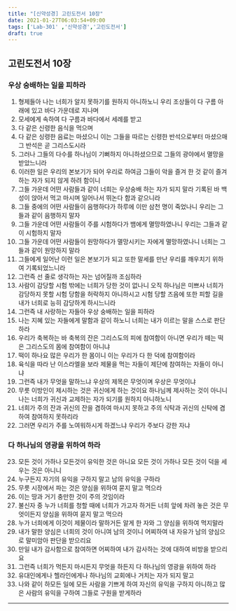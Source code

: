 ```yaml
---
title: "[신약성경] 고린도전서 10장"
date: 2021-01-27T06:03:54+09:00
tags: ['Lab-301' ,'신약성경','고린도전서']
draft: true
---
```

## 고린도전서 10장
### 우상 숭배하는 일을 피하라
1. 형제들아 나는 너희가 알지 못하기를 원하지 아니하노니 우리 조상들이 다 구름 아래에 있고 바다 가운데로 지나며
2. 모세에게 속하여 다 구름과 바다에서 세례를 받고
3. 다 같은 신령한 음식을 먹으며
4. 다 같은 싱령한 음료는 마셨으니 이는 그들을 따르는 신령한 반석으로부터 마셨으매 그 반석은 곧 그리스도시라
5. 그러나 그들의 다수를 하나님이 기뻐하지 아니하셨으므로 그들의 광야에서 멸망을 받았느니라
6. 이러한 일은 우리의 본보기가 되어 우리로 하여금 그들이 악을 즐겨 한 것 같이 즐겨 하는 자가 되지 않게 하려 함이니
7. 그들 가운데 어떤 사람들과 같이 너희는 우상숭배 하는 자가 되지 말라 기록된 바 백성이 앉아서 먹고 마시며 일어나서 뛰논다 함과 같으니라
8. 그들 중에의 어떤 사람들이 음행하다가 하루에 이만 삼천 명이 죽었나니 우리는 그들과 같이 음행하지 말자
9. 그들 가운데 어떤 사람들이 주를 시험하다가 뱀에게 멸망하였나니 우리는 그들과 같이 시험하지 말자
10. 그들 가운데 어떤 사람들이 원망하다가 멸망시키는 자에게 멸망하였나니 너희는 그들과 같이 원망하지 말라
11. 그들에게 일어난 이런 일은 본보기가 되고 또한 말세를 만난 우리를 깨우치기 위하여 기록되었느니라 
12. 그런즉 선 줄로 생각하는 자는 넘어질까 조심하라
13. 사람이 감당할 시험 밖에는 너희가 당한 것이 없나니 오직 하나님은 미쁘사 너희가 감당하지 못할 시험 당함을 허락하지 아니하시고 시험 당할 즈음에 또한 피할 길을 내가 너희로 능히 감당하게 하시느니라
14. 그런즉 내 사랑하는 자들아 우상 숭배하는 일을 피하라
15. 나는 지혜 있는 자들에게 말함과 같이 하노니 너희는 내가 이르는 말을 스스로 판단하라
16. 우리가 축복하는 바 축복의 잔은 그리스도의 피에 참여함이 아니면 우리가 떼는 떡은 그리스도의 몸에 참여함이 아니냐
17. 떡이 하나요 많은 우리가 한 몸이니 이는 우리가 다 한 덕에 참여함이라
18. 육식을 따라 난 이스라엘을 보라 제물을 먹는 자들이 제단에 참여하는 자들이 아니냐
19. 그런즉 내가 무엇을 말하느냐 우상의 제목은 무엇이며 우상은 무엇이냐
20. 무릇 이방인이 제시하는 것은 귀신에게 하는 것이요 하나님께 제사하는 것이 아니니 나는 너희가 귀신과 교제하는 자가 되기를 원하지 아니하노니
21. 너희가 주의 잔과 귀신의 잔을 겸하여 마시지 못하고 주의 식탁과 귀신의 신탁에 겸하여 참여하지 못하리라
22. 그러면 우리가 주를 노여워하시게 하겠느냐 우리가 주보다 강한 자냐
### 다 하나님의 영광을 위하여 하라
23. 모든 것이 가하나 모든것이 유익한 것은 아니요 모든 것이 가하나 모든 것이 덕을 세우는 것은 아니니
24. 누구든지 자기의 유익을 구하지 말고 남의 유익을 구하라
25. 무릇 시장에서 파는 것은 양심을 위하여 묻지 말고 먹으라
26. 이는 땅과 거기 충만한 것이 주의 것임이라
27. 불신자 중 누가 너희를 청할 때에 너희가 가고자 하거든 너희 앞에 차려 놓은 것은 무엇이든지 양심을 위하여 묻지 말고 먹으라
28. 누가 너희에게 이것이 제물이라 말하거든 알게 한 자와 그 양심을 위하여 먹지말라
29. 내가 말한 양심은 너희의 것이 아니여 남의 것이니 어찌하여 내 자유가 남의 양심으로 말미암아 판단을 받으리요
30. 만일 내가 감사함으로 참여하면 어찌하여 내가 감사하는 것에 대하여 비방을 받으리요
31. 그런즉 너희가 먹든지 마시든지 무엇을 하든지 다 하나님의 영광을 위하여 하라
32. 유대인에게나 헬라인에게나 하나님의 교회에나 거치는 자가 되지 말고
33. 나와 같이 하모든 일에 모든 사람을 기쁘게 하여 자신의 유익을 구하지 아니하고 많은 사람의 유익을 구하여 그들로 구원을 받게하라
****
